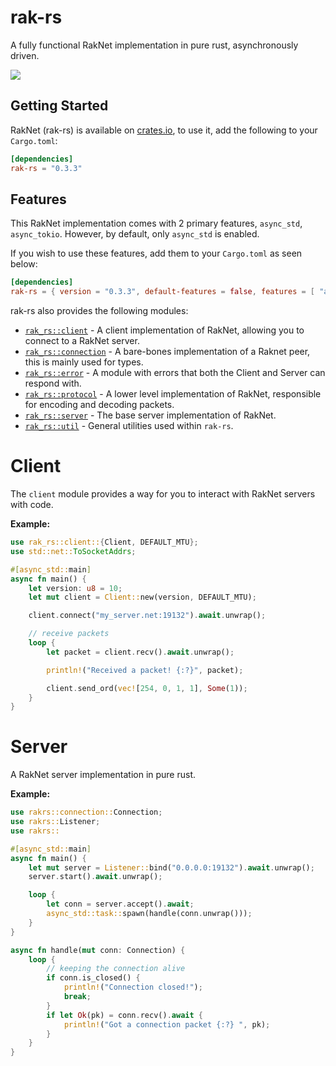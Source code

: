 # rak-rs

A fully functional RakNet implementation in pure rust, asynchronously driven.

<a href="https://discord.gg/y4aWA5MQxK"><img src="https://img.shields.io/discord/846586369568800798.svg?label=&logo=discord&logoColor=ffffff&color=7389D8&labelColor=6A7EC2"></a>

## Getting Started

RakNet (rak-rs) is available on [crates.io](https://crates.io/crates/rak-rs), to use it, add the following to your `Cargo.toml`:

```toml
[dependencies]
rak-rs = "0.3.3"
```

## Features

This RakNet implementation comes with 2 primary features, `async_std`, `async_tokio`.  However, by default, only `async_std` is enabled.

If you wish to use these features, add them to your `Cargo.toml` as seen below:

```toml
[dependencies]
rak-rs = { version = "0.3.3", default-features = false, features = [ "async_tokio" ] }
```



rak-rs also provides the following modules:

- [`rak_rs::client`](https://docs.rs/rak-rs/latest/rak-rs/client) - A client implementation of RakNet, allowing you to connect to a RakNet server.
- [`rak_rs::connection`](https://docs.rs/rak-rs/latest/rak-rs/client) - A bare-bones implementation of a Raknet peer, this is mainly used for types.
- [`rak_rs::error`](https://docs.rs/rak-rs/latest/rak-rs/error) - A module with errors that both the Client and Server can respond with.
- [`rak_rs::protocol`](https://docs.rs/rak-rs/latest/rak-rs/protocol) - A lower level implementation of RakNet, responsible for encoding and decoding packets.
- [`rak_rs::server`](https://docs.rs/rak-rs/latest/rak-rs/server) - The base server implementation of RakNet.
- [`rak_rs::util`](https://docs.rs/rak-rs/latest/rak-rs/utils)  - General utilities used within `rak-rs`.

# Client

The `client` module provides a way for you to interact with RakNet servers with code.

**Example:**

```rust ignore
use rak_rs::client::{Client, DEFAULT_MTU};
use std::net::ToSocketAddrs;

#[async_std::main]
async fn main() {
    let version: u8 = 10;
    let mut client = Client::new(version, DEFAULT_MTU);

    client.connect("my_server.net:19132").await.unwrap();

    // receive packets
    loop {
        let packet = client.recv().await.unwrap();

        println!("Received a packet! {:?}", packet);

        client.send_ord(vec![254, 0, 1, 1], Some(1));
    }
}

```

# Server

A RakNet server implementation in pure rust.

**Example:**

```rust ignore
use rakrs::connection::Connection;
use rakrs::Listener;
use rakrs::

#[async_std::main]
async fn main() {
    let mut server = Listener::bind("0.0.0.0:19132").await.unwrap();
    server.start().await.unwrap();

    loop {
        let conn = server.accept().await;
        async_std::task::spawn(handle(conn.unwrap()));
    }
}

async fn handle(mut conn: Connection) {
    loop {
        // keeping the connection alive
        if conn.is_closed() {
            println!("Connection closed!");
            break;
        }
        if let Ok(pk) = conn.recv().await {
            println!("Got a connection packet {:?} ", pk);
        }
    }
}
```
